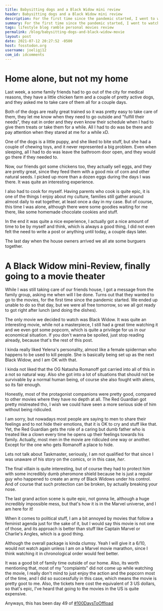 ```yaml
---
title: Babysitting dogs and a Black Widow mini review
header: Babysitting dogs and a Black Widow mini review
description: For the first time since the pandemic started, I went to watch a movie. I also had to take care of a house, some dogs and a chicken farm
summary: For the first time since the pandemic started, I went to watch a movie. I also had to take care of a house, some dogs and a chicken farm
tags: lifestyle blog ramble personal movies review
permalink: /blog/babysitting-dogs-and-black-widow-movie
layout: post
date: 2021-07-12 20:27:52 -0500
host: fosstodon.org
username: joeligj12
com_id: idcomments
---
```


# Home alone, but not my home

Last week, a some family friends had to go out of the city for medical reasons, they have a little chicken farm and a couple of pretty active dogs, and they asked me to take care of them all for a couple days.

Both of the dogs are really great trained so it was pretty easy to take care of them, they let me know when they need to go outside and "fulfill their needs", they eat in order and they even know their schedule when I had to give them treats or take them for a while. All I had to do was be there and pay attention when they stared at me for a while xD.

One of the dogs is a little puppy, and she liked to bite stuff, but she had a couple of chewing toys, and it never represented a big problem. Even when sleeping, all I had to do was leave the bathroom door open, and they would go there if they needed to.

Now, our friends got some chickens too, they actually sell eggs, and they are pretty great, since they feed them with a good mix of corn and other natural seeds. I picked up more than a dozen eggs during the days I was there. It was quite an interesting experience. 

I also had to cook for myself. Having parents who cook is quite epic, it is one of the things I enjoy about my culture, families still gather around almost daily to eat together, at least once a day in my case. But of course, this time I was alone, although there were some goodies waiting for me there, like some homemade chocolate cookies and stuff.

In the end it was quite a nice experience, I actually got a nice amount of time to be by myself and think, which is always a good thing, I did not even felt the need to write a post or anything until today, a couple days later.

The last day when the house owners arrived we all ate some burguers together.

# A Black Widow mini-Review, finally going to a movie theater

While I was still taking care of our friends house, I got a message from the family group, asking me when will I be done. Turns out that they wanted to go to the movies, for the first time since the pandemic started. We ended up unable to do so that day, but we were all free tomorrow, so we all got ready to got right after lunch (and doing the dishes).

The only movie we decided to watch was Black Widow. It was quite an interesting movie, while not a masterpiece, I still had a great time watching it and we even got some popcorn, which is quite a privilege for us in our economical situation. If you don't wanna be spoiled, just stop reading already, because that's the rest of this post.

I kinda really liked Yelena's personality, almost like a female spiderman who happens to be used to kill people. She is basically being set up as the next Black Widow, and I am OK with that. 

I kinda not liked that the OG Natasha Romanoff got carried into all of this in a not so natural way. Also she got into a lot of situations that should not be survivable by a normal human being, of course she also fought with aliens, so its fair enough.

Honestly, most of the protagonist companions were pretty good, compared to other movies where they have no depth at all. The Red Guardian got pretty mistreated tho, I wish we could have seen a more serious side of him without being ridiculed. 

I am sorry, but nowadays most people are saying to men to share their feelings and to not hide their emotions, that it is OK to cry and stuff like that. Yet, the Red Guardian gets the role of a caring but dumb father who is treated like a clown every time he opens up their feelings towards his family. Actually, most men in the movie are ridiculed one way or another. Except for the one who gets Romanoff a place to hide.

Lets not talk about Taskmaster, seriously, I am not qualified for that since I was unaware of his story on the comics, or in this case, *her*.

The final villain is quite interesting, but of course they had to protect him with some incredibly dumb pheromone shield because he is just a regular guy who happened to create an army of Black Widows under his control. And of course that such protection can be broken, by actually breaking your nose. 

The last grand action scene is quite epic, not gonna lie, although a huge incredibly impossible mess, but that's how it is in the Marvel universe, and I am here for it!

When it comes to political stuff, I am a bit annoyed by movies that follow a feminist agenda just for the sake of it, but I would say this movie is not one of those, and its approach is better than stuff like Captain Marvel or Charlie's Angles, which is a good thing.

Although the overall package is kinda clumsy. Yeah I will give it a 6/10, would not watch again unless I am on a Marvel movie marathon, since I think watching it in chronological order would feel better.

It was a good bit of family time outside of our home. Also, its worth mentioning that, most of my "complaints" did not come up while watching the movie, I really don't mind to just enjoy the action and the popcorn most of the time, and I did so successfully in this case, which means the movie is pretty goot to me. Also, the tickets here cost the equivalent of 3 US dollars, so that's epic, I've heard that going to the movies in the US is quite expensive.

Anyways, this has been day 49 of [#100DaysToOffload](https://100DaysToOffload.com)
